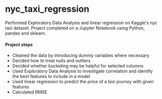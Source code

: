 # nyc_taxi_regression
Performed Exploratory Data Analysis and linear regression on Kaggle's nyc taxi dataset. Project completed on a Jupyter Notebook using Python, pandas and sklearn.

#### Project steps 
- Cleaned the data by introducing dummy variables where necessary
- Decided how to treat nulls and outliers
- Decided whether bucketing may be helpful for selected columns
- Used Exploratory Data Analysis to investigate correlation and identify the best features to include in a model
- Used linear regression to predict the price of a taxi journey with given features
- Calculated RMSE


